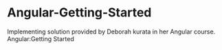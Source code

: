 # Angular-Getting-Started
Implementing solution provided by Deborah kurata in her Angular course. Angular:Getting Started
